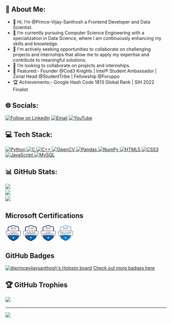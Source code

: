 <!---
Prince-Vijay-Santhosh/Prince-Vijay-Santhosh is a ✨ special ✨ repository because its `README.md` (this file) appears on your GitHub profile.
You can click the Preview link to take a look at your changes.
--->

## 💫 About Me:
- 👋 Hi, I’m @Prince-Vijay-Santhosh a Frontend Developer and Data Scientist.
- 🌱 I’m currently pursuing Computer Science Engineering with a specialization in Data Science, where I am continuously enhancing my skills and knowledge.
- 👀 I'm actively seeking opportunities to collaborate on challenging projects and internships that allow me to apply my expertise and contribute to meaningful solutions.
- 💞️ I’m looking to collaborate on projects and internships.
- 🥇 Featured:- Founder @Cod3 Knights | Intel® Student Ambassador | Zonal Head @StudentTribe | Fellowship @Foruppo
- 🏆 Achievements:- Google Hash Code 1813 Global Rank | SIH 2022 Finalist

## 🌐 Socials:
<p align="left">
  <a href="https://www.linkedin.com/in/princevijaysanthoshkongara"><img title="Follow on LinkedIn" src="https://img.shields.io/badge/LinkedIn-0077B5?style=for-the-badge&logo=linkedin&logoColor=white"/></a>
  <a href="mailto:princevijaysanthoshk@gmail.com"><img title="Email" src="https://img.shields.io/badge/Gmail-D14836?style=for-the-badge&logo=gmail&logoColor=white"/></a>
  <a href="https://www.youtube.com/@princevijaysanthosh"><img title="YouTube" src="https://img.shields.io/badge/YouTube-F14836?style=for-the-badge&logo=youtube&logoColor=white"/></a>

  
## 💻 Tech Stack:
<p align="left">
 <a href="#">
<img alt="Python" src="https://img.shields.io/badge/python%20-%2314354C.svg?&style=for-the-badge&logo=python&logoColor=white"/>
<img alt="C" src="https://img.shields.io/badge/c%20-%2300599C.svg?&style=for-the-badge&logo=c&logoColor=white"/>
<img alt="C++" src="https://img.shields.io/badge/c++%20-%2300599C.svg?&style=for-the-badge&logo=c%2B%2B&ogoColor=white"/>
<img alt="OpenCV" src="https://img.shields.io/badge/OpenCV-OpenCV?style=for-the-badge&logo=opencv&logoColor=fff&color=5C3EE8"/> 
<img alt="Pandas" src="https://img.shields.io/badge/pandas%20-%23150458.svg?&style=for-the-badge&logo=pandas&logoColor=white" />
<img alt="NumPy" src="https://img.shields.io/badge/numpy%20-%23013243.svg?&style=for-the-badge&logo=numpy&logoColor=white" />
<img alt="HTML5" src="https://img.shields.io/badge/html5%20-%23E34F26.svg?&style=for-the-badge&logo=html5&logoColor=white"/>
<img alt="CSS3" src="https://img.shields.io/badge/css3%20-%231572B6.svg?&style=for-the-badge&logo=css3&logoColor=white"/>
<img alt="JavaScript" src="https://img.shields.io/badge/javascript%20-%23323330.svg?&style=for-the-badge&logo=javascript&logoColor=%23F7DF1E"/>
<img alt='MySQL' src="https://img.shields.io/badge/SQL-MySQL?style=for-the-badge&logo=mysql&color=F29111"/>
 </a>
</p>

## 📊 GitHub Stats:
![](https://github-readme-stats.vercel.app/api?username=Prince-Vijay-Santhosh&show_icons=true&theme=radical&hide=stars)<br/>
![](https://github-readme-streak-stats.herokuapp.com/?user=Prince-Vijay-Santhosh&theme=highcontrast&hide_border=false)<br/>
![](https://github-readme-stats.vercel.app/api/top-langs/?username=Prince-Vijay-Santhosh&langs_count=10&layout=compact&theme=dark&hide_border=false&include_all_commits=false&count_private=true)

## Microsoft Certifications
<a>

<img src="https://github.com/Prince-Vijay-Santhosh/Prince-Vijay-Santhosh/blob/main/microsoft-certified-azure-ai-fundamentals.png" alt="microsoft-certified-azure-ai-fundamentals" width="10%"> <img src="https://github.com/Prince-Vijay-Santhosh/Prince-Vijay-Santhosh/blob/main/microsoft-certified-azure-data-fundamentals.png" alt="microsoft-certified-azure-data-fundamentals" width="10%"> <img src="https://github.com/Prince-Vijay-Santhosh/Prince-Vijay-Santhosh/blob/main/microsoft-certified-azure-fundamentals.png" alt="microsoft-certified-azure-fundamentals" width="10%"> <img src="https://github.com/Prince-Vijay-Santhosh/Prince-Vijay-Santhosh/blob/main/microsoft-certified-power-platform-fundamentals.png" alt="microsoft-certified-power-platform-fundamentals" width="10%">
</a>

## GitHub Badges
[![@princevijaysanthosh's Holopin board](https://holopin.io/api/user/board?user=princevijaysanthosh)](https://www.holopin.io/@princevijaysanthosh)
<a href=https://www.credly.com/users/prince-vijay-santhosh-kongara>Check out more badges here</a>

## 🏆 GitHub Trophies
![](https://github-profile-trophy.vercel.app/?username=Prince-Vijay-Santhosh&theme=radical&no-frame=false&no-bg=true&margin-w=4)


  
---
[![](https://visitcount.itsvg.in/api?id=Prince-Vijay-Santhosh&label=Profile%20Views&color=2&icon=5&pretty=false)](https://visitcount.itsvg.in)
